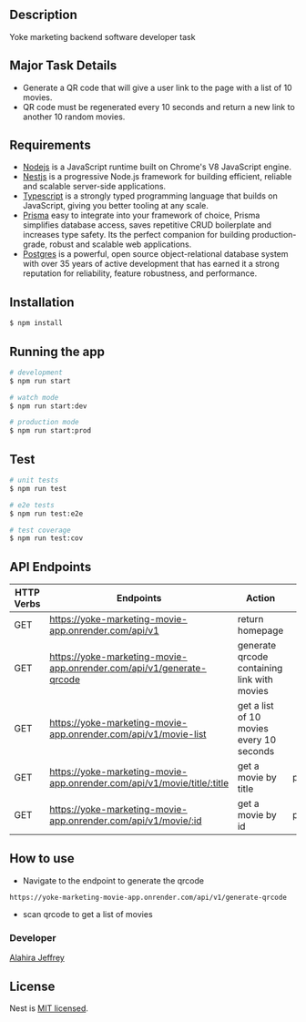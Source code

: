 ## Description
Yoke marketing backend software developer task

## Major Task Details
- Generate a QR code that will give a user link to the page with a list of 10 movies.
- QR code must be regenerated every 10 seconds and return a new link to another 10 random movies.

## Requirements

- [Nodejs](https://nodejs.org/en/) is a JavaScript runtime built on Chrome's V8 JavaScript engine.
- [Nestjs](https://nestjs.com/) is a progressive Node.js framework for building efficient, reliable and scalable server-side applications.
- [Typescript](https://www.typescriptlang.org/) is a strongly typed programming language that builds on JavaScript, giving you better tooling at any scale.
- [Prisma](https://www.prisma.io/) easy to integrate into your framework of choice, Prisma simplifies database access, saves repetitive CRUD boilerplate and increases type safety. Its the perfect companion for building production-grade, robust and scalable web applications.
- [Postgres](https://www.postgresql.org/) is a powerful, open source object-relational database system with over 35 years of active development that has earned it a strong reputation for reliability, feature robustness, and performance.

## Installation

```bash
$ npm install
```

## Running the app

```bash
# development
$ npm run start

# watch mode
$ npm run start:dev

# production mode
$ npm run start:prod
```

## Test

```bash
# unit tests
$ npm run test

# e2e tests
$ npm run test:e2e

# test coverage
$ npm run test:cov
```

## API Endpoints
| HTTP Verbs | Endpoints | Action | Required |
| --- | --- | --- | --- |
| GET | https://yoke-marketing-movie-app.onrender.com/api/v1 | return homepage| |
| GET | https://yoke-marketing-movie-app.onrender.com/api/v1/generate-qrcode | generate qrcode containing link with movies| |
| GET | https://yoke-marketing-movie-app.onrender.com/api/v1/movie-list | get a list of 10 movies every 10 seconds| |
| GET | https://yoke-marketing-movie-app.onrender.com/api/v1/movie/title/:title | get a movie by title| params.title |
| GET | https://yoke-marketing-movie-app.onrender.com/api/v1/movie/:id | get a movie by id | params.id |

## How to use
- Navigate to the endpoint to generate the qrcode 
```
https://yoke-marketing-movie-app.onrender.com/api/v1/generate-qrcode
```
- scan qrcode to get a list of movies
### Developer

[Alahira Jeffrey](https://github.com/alahirajeffrey)

## License

Nest is [MIT licensed](LICENSE).

